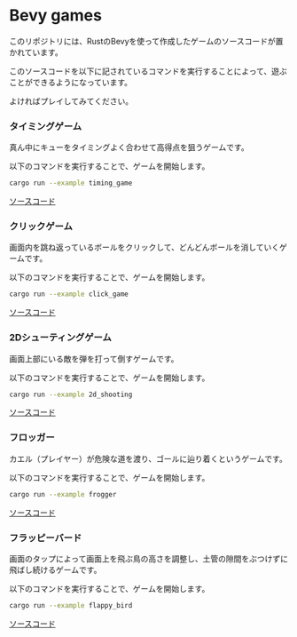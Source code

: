 # Bevy games

このリポジトリには、RustのBevyを使って作成したゲームのソースコードが置かれています。

このソースコードを以下に記されているコマンドを実行することによって、遊ぶことができるようになっています。

よければプレイしてみてください。

### タイミングゲーム

真ん中にキューをタイミングよく合わせて高得点を狙うゲームです。

以下のコマンドを実行することで、ゲームを開始します。

```bash
cargo run --example timing_game
```

[ソースコード](https://github.com/ittokunvim/bevy-games/blob/main/examples/timing.rs)

### クリックゲーム

画面内を跳ね返っているボールをクリックして、どんどんボールを消していくゲームです。

以下のコマンドを実行することで、ゲームを開始します。

```bash
cargo run --example click_game
```

[ソースコード](https://github.com/ittokunvim/bevy-games/blob/main/examples/click.rs)

### 2Dシューティングゲーム

画面上部にいる敵を弾を打って倒すゲームです。

以下のコマンドを実行することで、ゲームを開始します。

```bash
cargo run --example 2d_shooting
```

[ソースコード](https://github.com/ittokunvim/bevy-games/blob/main/examples/2d_shooting.rs)

### フロッガー

カエル（プレイヤー）が危険な道を渡り、ゴールに辿り着くというゲームです。

以下のコマンドを実行することで、ゲームを開始します。

```bash
cargo run --example frogger
```

[ソースコード](https://github.com/ittokunvim/bevy-games/blob/main/examples/frogger_game.rs)

### フラッピーバード

画面のタップによって画面上を飛ぶ鳥の高さを調整し、土管の隙間をぶつけずに飛ばし続けるゲームです。

以下のコマンドを実行することで、ゲームを開始します。

```bash
cargo run --example flappy_bird
```

[ソースコード](https://github.com/ittokunvim/bevy-games/blob/main/examples/flappy_bird.rs)
